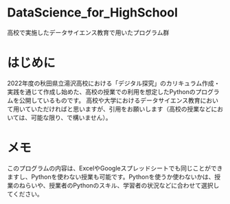 # DataScience_for_HighSchool
高校で実施したデータサイエンス教育で用いたプログラム群

# はじめに
2022年度の秋田県立湯沢高校における「デジタル探究」のカリキュラム作成・実践を通じて作成し始めた、高校の授業での利用を想定したPythonのプログラムを公開しているものです。
高校や大学におけるデータサイエンス教育において用いていただければと思いますが、引用をお願いします（高校の授業などにおいては、可能な限り、で構いません）。

# メモ
このプログラムの内容は、ExcelやGoogleスプレッドシートでも同じことができますし、Pythonを使わない授業も可能です。Pythonを使うか使わないかは、授業のねらいや、授業者のPythonのスキル、学習者の状況などに合わせて選択してください。
